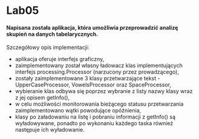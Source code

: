 # Lab05
#### Napisana została aplikacja, która umożliwia przeprowadzić analizę skupień na danych tabelarycznych.
Szczegółowy opis implementacji:
- aplikacja oferuje interfejs graficzny,
- zaimplementowany został własny ładowacz klas implementujących interfejs processing.Processor (narzucony przez prowadzącego),
- zostały zaimplementowane 3 klasy przetwarzające tekst - UpperCaseProcessor, VowelsProcessor oraz SpaceProcessor,
- wybieranie klas odbywa się poprzez wybranie z listy nazwy klasy wraz z jej opisem getInfo(),
- w celu możliwości monitorowania bieżącego statusu przetwarzania zaimplementowano wątki powodujące opóźnienia,
- klasy po załadowaniu na listę i pobraniu informacji z getInfo() są wyładowywane, ponadto po wykonaniu każdego taska również następuje ich wyładowanie.

